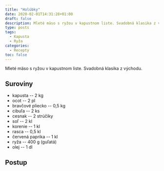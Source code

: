 ```yaml
---
title: "Holúbky"
date: 2020-02-01T14:31:28+01:00
draft: false
description: Mleté mäso s ryžou v kapustnom liste. Svadobná klasika z východu.
type: posts
tags:
  - Kapusta
  - Ryža
categories:
  - Recepty
toc: false
---
```


Mleté mäso s ryžou v kapustnom liste. Svadobná klasika z východu.

## Suroviny

- kapusta -- 2 kg
- ocot -- 2 pl
- bravčové pliecko -- 0,5 kg
- cibuľa -- 2 ks
- cesnak -- 2 strúčiky
- soľ -- 2 kl
- korenie -- 1 kl
- rasca -- 0,5 kl
- červená paprika -- 1 kl
- ryža -- 400 g (guľatá)
- olej -- 1 dl

## Postup

